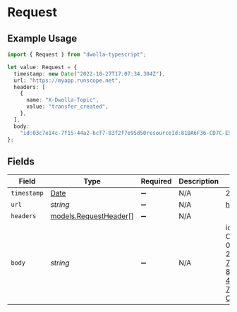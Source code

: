 # Request

## Example Usage

```typescript
import { Request } from "dwolla-typescript";

let value: Request = {
  timestamp: new Date("2022-10-27T17:07:34.304Z"),
  url: "https://myapp.runscope.net",
  headers: [
    {
      name: "X-Dwolla-Topic",
      value: "transfer_created",
    },
  ],
  body:
    "id:03c7e14c-7f15-44a2-bcf7-83f2f7e95d50resourceId:81BA6F36-CD7C-E511-80DB-0AA34A9B2388topic:transfer_createdtimestamp:2022-10-27T17:07:34.207Z_links:self:href:https://api.dwolla.com/events/03c7e14c-7f15-44a2-bcf7-83f2f7e95d50account:href:https://api.dwolla.com/accounts/ca32853c-48fa-40be-ae75-77b37504581bresource:href:https://api.dwolla.com/transfers/81BA6F36-CD7C-E511-80DB-0AA34A9B2388",
};
```

## Fields

| Field                                                                                                                                                                                                                                                                                                                                                                                                 | Type                                                                                                                                                                                                                                                                                                                                                                                                  | Required                                                                                                                                                                                                                                                                                                                                                                                              | Description                                                                                                                                                                                                                                                                                                                                                                                           | Example                                                                                                                                                                                                                                                                                                                                                                                               |
| ----------------------------------------------------------------------------------------------------------------------------------------------------------------------------------------------------------------------------------------------------------------------------------------------------------------------------------------------------------------------------------------------------- | ----------------------------------------------------------------------------------------------------------------------------------------------------------------------------------------------------------------------------------------------------------------------------------------------------------------------------------------------------------------------------------------------------- | ----------------------------------------------------------------------------------------------------------------------------------------------------------------------------------------------------------------------------------------------------------------------------------------------------------------------------------------------------------------------------------------------------- | ----------------------------------------------------------------------------------------------------------------------------------------------------------------------------------------------------------------------------------------------------------------------------------------------------------------------------------------------------------------------------------------------------- | ----------------------------------------------------------------------------------------------------------------------------------------------------------------------------------------------------------------------------------------------------------------------------------------------------------------------------------------------------------------------------------------------------- |
| `timestamp`                                                                                                                                                                                                                                                                                                                                                                                           | [Date](https://developer.mozilla.org/en-US/docs/Web/JavaScript/Reference/Global_Objects/Date)                                                                                                                                                                                                                                                                                                         | :heavy_minus_sign:                                                                                                                                                                                                                                                                                                                                                                                    | N/A                                                                                                                                                                                                                                                                                                                                                                                                   | 2022-10-27T17:07:34.304Z                                                                                                                                                                                                                                                                                                                                                                              |
| `url`                                                                                                                                                                                                                                                                                                                                                                                                 | *string*                                                                                                                                                                                                                                                                                                                                                                                              | :heavy_minus_sign:                                                                                                                                                                                                                                                                                                                                                                                    | N/A                                                                                                                                                                                                                                                                                                                                                                                                   | https://myapp.runscope.net                                                                                                                                                                                                                                                                                                                                                                            |
| `headers`                                                                                                                                                                                                                                                                                                                                                                                             | [models.RequestHeader](../models/requestheader.md)[]                                                                                                                                                                                                                                                                                                                                                  | :heavy_minus_sign:                                                                                                                                                                                                                                                                                                                                                                                    | N/A                                                                                                                                                                                                                                                                                                                                                                                                   |                                                                                                                                                                                                                                                                                                                                                                                                       |
| `body`                                                                                                                                                                                                                                                                                                                                                                                                | *string*                                                                                                                                                                                                                                                                                                                                                                                              | :heavy_minus_sign:                                                                                                                                                                                                                                                                                                                                                                                    | N/A                                                                                                                                                                                                                                                                                                                                                                                                   | id:03c7e14c-7f15-44a2-bcf7-83f2f7e95d50resourceId:81BA6F36-CD7C-E511-80DB-0AA34A9B2388topic:transfer_createdtimestamp:2022-10-27T17:07:34.207Z_links:self:href:https://api.dwolla.com/events/03c7e14c-7f15-44a2-bcf7-83f2f7e95d50account:href:https://api.dwolla.com/accounts/ca32853c-48fa-40be-ae75-77b37504581bresource:href:https://api.dwolla.com/transfers/81BA6F36-CD7C-E511-80DB-0AA34A9B2388 |